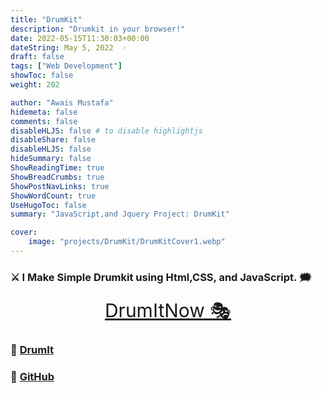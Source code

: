 ```yaml
---
title: "DrumKit"
description: "Drumkit in your browser!"
date: 2022-05-15T11:30:03+00:00
dateString: May 5, 2022  ◦
draft: false
tags: ["Web Development"]
showToc: false
weight: 202

author: "Awais Mustafa"
hidemeta: false
comments: false
disableHLJS: false # to disable highlightjs
disableShare: false
disableHLJS: false
hideSummary: false
ShowReadingTime: true
ShowBreadCrumbs: true
ShowPostNavLinks: true
ShowWordCount: true
UseHugoToc: false
summary: "JavaScript,and Jquery Project: DrumKit"

cover:
    image: "projects/DrumKit/DrumKitCover1.webp"
--- 
```




### ⚔ I Make Simple Drumkit using Html,CSS, and JavaScript. 🗯

<p align="center">
  <a style="font-size:30px"  href="http://awaismustafa.com/DrumKit" target="_blank">
                                                                        DrumItNow 🎭</a>

</p>





### 🔗 [DrumIt](http://awaismustafa.com/DrumKit)
### 🔗 [GitHub](https://github.com/awwais/DrumKit)
